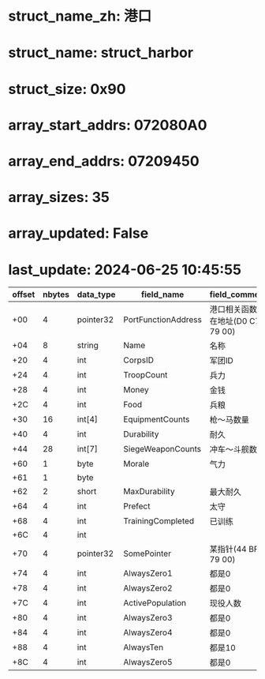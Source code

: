 # struct_name_zh: 港口
# struct_name: struct_harbor
# struct_size: 0x90
# array_start_addrs: 072080A0
# array_end_addrs: 07209450
# array_sizes: 35
# array_updated: False
# last_update: 2024-06-25 10:45:55

| offset | nbytes | data_type | field_name          | field_comment                     |
| ------ | ------ | --------- | ------------------- | --------------------------------- |
| +00    | 4      | pointer32 | PortFunctionAddress | 港口相关函数所在地址(D0 C7 79 00) |
| +04    | 8      | string    | Name                | 名称                              |
| +20    | 4      | int       | CorpsID             | 军团ID                            |
| +24    | 4      | int       | TroopCount          | 兵力                              |
| +28    | 4      | int       | Money               | 金钱                              |
| +2C    | 4      | int       | Food                | 兵粮                              |
| +30    | 16     | int[4]    | EquipmentCounts     | 枪～马数量                        |
| +40    | 4      | int       | Durability          | 耐久                              |
| +44    | 28     | int[7]    | SiegeWeaponCounts   | 冲车～斗舰数量                    |
| +60    | 1      | byte      | Morale              | 气力                              |
| +61    | 1      | byte      |                     |                                   |
| +62    | 2      | short     | MaxDurability       | 最大耐久                          |
| +64    | 4      | int       | Prefect             | 太守                              |
| +68    | 4      | int       | TrainingCompleted   | 已训练                            |
| +6C    | 4      | int       |                     |                                   |
| +70    | 4      | pointer32 | SomePointer         | 某指针(44 BF 79 00)               |
| +74    | 4      | int       | AlwaysZero1         | 都是0                             |
| +78    | 4      | int       | AlwaysZero2         | 都是0                             |
| +7C    | 4      | int       | ActivePopulation    | 现役人数                          |
| +80    | 4      | int       | AlwaysZero3         | 都是0                             |
| +84    | 4      | int       | AlwaysZero4         | 都是0                             |
| +88    | 4      | int       | AlwaysTen           | 都是10                            |
| +8C    | 4      | int       | AlwaysZero5         | 都是0                             |
